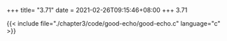 +++
title= "3.71"
date = 2021-02-26T09:15:46+08:00
+++
3.71

{{< include file="./chapter3/code/good-echo/good-echo.c" language="c" >}}


